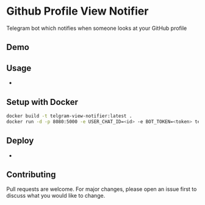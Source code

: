 # Github Profile View Notifier

Telegram bot which notifies when someone looks at your GitHub profile

## Demo


## Usage

-

## Setup with Docker

```bash
docker build -t telgram-view-notifier:latest .
docker run -d -p 8080:5000 -e USER_CHAT_ID=<id> -e BOT_TOKEN=<token> telgram-view-notifier:latest
```

## Deploy
-
## Contributing
Pull requests are welcome. For major changes, please open an issue first to discuss what you would like to change.
